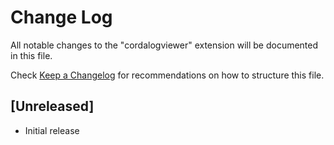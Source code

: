 # Change Log

All notable changes to the "cordalogviewer" extension will be documented in this file.

Check [Keep a Changelog](http://keepachangelog.com/) for recommendations on how to structure this file.

## [Unreleased]

- Initial release